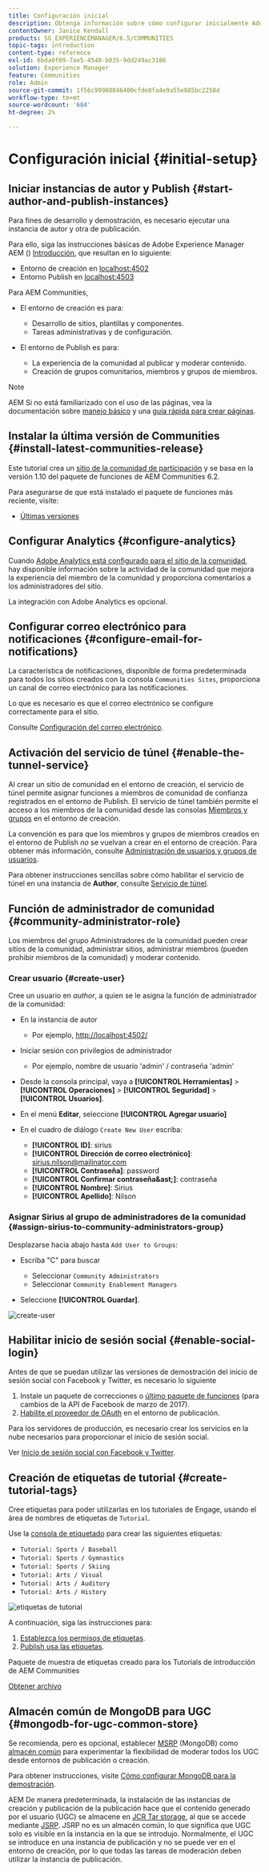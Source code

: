 ```yaml
---
title: Configuración inicial
description: Obtenga información sobre cómo configurar inicialmente Adobe Experience Manager Communities.
contentOwner: Janice Kendall
products: SG_EXPERIENCEMANAGER/6.5/COMMUNITIES
topic-tags: introduction
content-type: reference
exl-id: 6bda0f09-7ae5-4540-b035-9dd249ac3186
solution: Experience Manager
feature: Communities
role: Admin
source-git-commit: 1f56c99980846400cfde8fa4e9a55e885bc2258d
workflow-type: tm+mt
source-wordcount: '684'
ht-degree: 2%

---
```


# Configuración inicial {#initial-setup}

## Iniciar instancias de autor y Publish {#start-author-and-publish-instances}

Para fines de desarrollo y demostración, es necesario ejecutar una instancia de autor y otra de publicación.

Para ello, siga las instrucciones básicas de Adobe Experience Manager AEM () [Introducción](../../help/sites-deploying/deploy.md#getting-started), que resultan en lo siguiente:

* Entorno de creación en [localhost:4502](http://localhost:4502/)
* Entorno Publish en [localhost:4503](http://localhost:4503/)

Para AEM Communities,

* El entorno de creación es para:

   * Desarrollo de sitios, plantillas y componentes.
   * Tareas administrativas y de configuración.

* El entorno de Publish es para:

   * La experiencia de la comunidad al publicar y moderar contenido.
   * Creación de grupos comunitarios, miembros y grupos de miembros.

>[!NOTE]
>
>AEM Si no está familiarizado con el uso de las páginas, vea la documentación sobre [manejo básico](../../help/sites-authoring/basic-handling.md) y una [guía rápida para crear páginas](../../help/sites-authoring/qg-page-authoring.md).

## Instalar la última versión de Communities {#install-latest-communities-release}

Este tutorial crea un [sitio de la comunidad de participación](overview.md#engagement-community) y se basa en la versión 1.10 del paquete de funciones de AEM Communities 6.2.

Para asegurarse de que está instalado el paquete de funciones más reciente, visite:

* [Últimas versiones](deploy-communities.md#latest-releases)

## Configurar Analytics {#configure-analytics}

Cuando [Adobe Analytics está configurado para el sitio de la comunidad](analytics.md), hay disponible información sobre la actividad de la comunidad que mejora la experiencia del miembro de la comunidad y proporciona comentarios a los administradores del sitio.

La integración con Adobe Analytics es opcional.

## Configurar correo electrónico para notificaciones {#configure-email-for-notifications}

La característica de notificaciones, disponible de forma predeterminada para todos los sitios creados con la consola `Communities Sites`, proporciona un canal de correo electrónico para las notificaciones.

Lo que es necesario es que el correo electrónico se configure correctamente para el sitio.

Consulte [Configuración del correo electrónico](email.md).

## Activación del servicio de túnel {#enable-the-tunnel-service}

Al crear un sitio de comunidad en el entorno de creación, el servicio de túnel permite asignar funciones a miembros de comunidad de confianza registrados en el entorno de Publish. El servicio de túnel también permite el acceso a los miembros de la comunidad desde las consolas [Miembros y grupos](members.md) en el entorno de creación.

La convención es para que los miembros y grupos de miembros creados en el entorno de Publish *no* se vuelvan a crear en el entorno de creación. Para obtener más información, consulte [Administración de usuarios y grupos de usuarios](users.md).

Para obtener instrucciones sencillas sobre cómo habilitar el servicio de túnel en una instancia de **Author**, consulte [Servicio de túnel](deploy-communities.md#tunnel-service-on-author).

## Función de administrador de comunidad {#community-administrator-role}

Los miembros del grupo Administradores de la comunidad pueden crear sitios de la comunidad, administrar sitios, administrar miembros (pueden prohibir miembros de la comunidad) y moderar contenido.

### Crear usuario {#create-user}

Cree un usuario en *author*, a quien se le asigna la función de administrador de la comunidad:

* En la instancia de autor

   * Por ejemplo, [http://localhost:4502/](http://localhost:4503/)

* Iniciar sesión con privilegios de administrador

   * Por ejemplo, nombre de usuario &#39;admin&#39; / contraseña &#39;admin&#39;

* Desde la consola principal, vaya a **[!UICONTROL Herramientas]** > **[!UICONTROL Operaciones]** > **[!UICONTROL Seguridad]** > **[!UICONTROL Usuarios]**.
* En el menú **Editar**, seleccione **[!UICONTROL Agregar usuario]**

* En el cuadro de diálogo `Create New User` escriba:

   * **[!UICONTROL ID]**: sirius
   * **[!UICONTROL Dirección de correo electrónico]**: sirius.nilson@mailinator.com
   * **[!UICONTROL Contraseña]**: password
   * **[!UICONTROL Confirmar contraseña&amp;ast;]**: contraseña
   * **[!UICONTROL Nombre]**: Sirius
   * **[!UICONTROL Apellido]**: Nilson

### Asignar Sirius al grupo de administradores de la comunidad {#assign-sirius-to-community-administrators-group}

Desplazarse hacia abajo hasta `Add User to Groups`:

* Escriba &quot;C&quot; para buscar

   * Seleccionar `Community Administrators`
   * Seleccionar `Community Enablement Managers`

* Seleccione **[!UICONTROL Guardar]**.

![create-user](assets/create-user.png)

## Habilitar inicio de sesión social {#enable-social-login}

Antes de que se puedan utilizar las versiones de demostración del inicio de sesión social con Facebook y Twitter, es necesario lo siguiente

1. Instale un paquete de correcciones o [último paquete de funciones](deploy-communities.md#latestfeaturepack) (para cambios de la API de Facebook de marzo de 2017).
1. [Habilite el proveedor de OAuth](social-login.md#adobe-granite-oauth-authentication-handler) en el entorno de publicación.

Para los servidores de producción, es necesario crear los servicios en la nube necesarios para proporcionar el inicio de sesión social.

Ver [Inicio de sesión social con Facebook y Twitter](social-login.md).

## Creación de etiquetas de tutorial {#create-tutorial-tags}

Cree etiquetas para poder utilizarlas en los tutoriales de Engage, usando el área de nombres de etiquetas de `Tutorial`.

Use la [consola de etiquetado](../../help/sites-administering/tags.md#tagging-console) para crear las siguientes etiquetas:

* `Tutorial: Sports / Baseball`
* `Tutorial: Sports / Gymnastics`
* `Tutorial: Sports / Skiing`
* `Tutorial: Arts / Visual`
* `Tutorial: Arts / Auditory`
* `Tutorial: Arts / History`

![etiquetas de tutorial](assets/tutorial-tags.png)

A continuación, siga las instrucciones para:

1. [Establezca los permisos de etiquetas](../../help/sites-administering/tags.md#setting-tag-permissions).
1. [Publish usa las etiquetas](../../help/sites-administering/tags.md#publishing-tags).

Paquete de muestra de etiquetas creado para los Tutorials de introducción de AEM Communities

[Obtener archivo](assets/tutorial_tags-v63.zip)

## Almacén común de MongoDB para UGC {#mongodb-for-ugc-common-store}

Se recomienda, pero es opcional, establecer [MSRP](msrp.md) (MongoDB) como [almacén común](working-with-srp.md) para experimentar la flexibilidad de moderar todos los UGC desde entornos de publicación o creación.

Para obtener instrucciones, visite [Cómo configurar MongoDB para la demostración](demo-mongo.md).

AEM De manera predeterminada, la instalación de las instancias de creación y publicación de la publicación hace que el contenido generado por el usuario (UGC) se almacene en [JCR Tar storage](../../help/sites-deploying/platform.md), al que se accede mediante [JSRP](jsrp.md). JSRP no es un almacén común, lo que significa que UGC solo es visible en la instancia en la que se introdujo. Normalmente, el UGC se introduce en una instancia de publicación y no se puede ver en el entorno de creación, por lo que todas las tareas de moderación deben utilizar la instancia de publicación.
